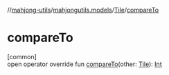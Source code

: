 //[mahjong-utils](../../../index.md)/[mahjongutils.models](../index.md)/[Tile](index.md)/[compareTo](compare-to.md)

# compareTo

[common]\
open operator override fun [compareTo](compare-to.md)(other: [Tile](index.md)): [Int](https://kotlinlang.org/api/latest/jvm/stdlib/kotlin/-int/index.html)
